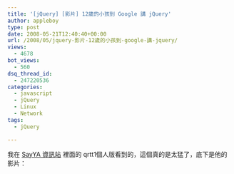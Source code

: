 ```yaml
---
title: '[jQuery] [影片] 12歲的小孩到 Google 講 jQuery'
author: appleboy
type: post
date: 2008-05-21T12:40:40+00:00
url: /2008/05/jquery-影片-12歲的小孩到-google-講-jquery/
views:
  - 4678
bot_views:
  - 560
dsq_thread_id:
  - 247220536
categories:
  - javascript
  - jQuery
  - Linux
  - Network
tags:
  - jQuery

---
```

我在 [SayYA 資訊站][1] 裡面的 qrtt1個人版看到的，這個真的是太猛了，底下是他的影片：

 [1]: telnet://bbs.sayya.org